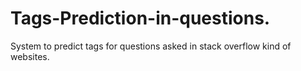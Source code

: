 # Tags-Prediction-in-questions.
System to predict tags for questions asked in stack overflow kind of websites.  
